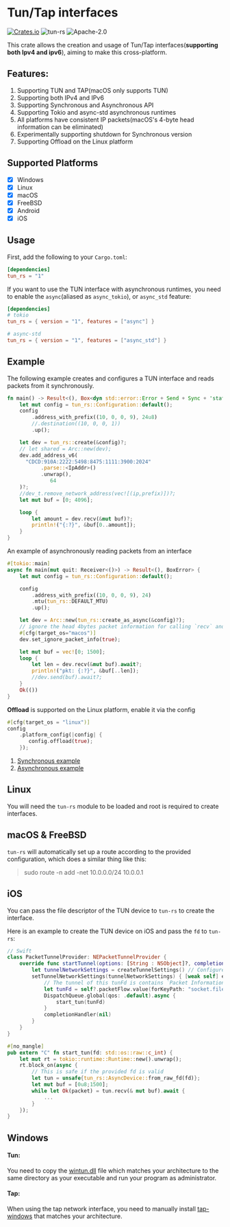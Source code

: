 Tun/Tap interfaces 
==============
[![Crates.io](https://img.shields.io/crates/v/tun-rs.svg)](https://crates.io/crates/tun-rs)
![tun-rs](https://docs.rs/tun-rs/badge.svg)
![Apache-2.0](https://img.shields.io/github/license/xmh0511/tun-rs?style=flat)

This crate allows the creation and usage of Tun/Tap interfaces(**supporting both Ipv4 and ipv6**), aiming to make this cross-platform.

## Features:
1. Supporting TUN and TAP(macOS only supports TUN)
2. Supporting both IPv4 and IPv6
3. Supporting Synchronous and Asynchronous API
4. Supporting Tokio and async-std asynchronous runtimes
5. All platforms have consistent IP packets(macOS's 4-byte head information can be eliminated)
6. Experimentally supporting shutdown for Synchronous version
7. Supporting Offload on the Linux platform

## Supported Platforms

- [x] Windows
- [x] Linux
- [x] macOS
- [x] FreeBSD
- [x] Android
- [x] iOS

Usage
-----
First, add the following to your `Cargo.toml`:

```toml
[dependencies]
tun_rs = "1"
```

If you want to use the TUN interface with asynchronous runtimes, you need to enable the `async`(aliased as `async_tokio`), or `async_std` feature:

```toml
[dependencies]
# tokio
tun_rs = { version = "1", features = ["async"] }

# async-std
tun_rs = { version = "1", features = ["async_std"] }
```

Example
-------
The following example creates and configures a TUN interface and reads packets from it synchronously.

```rust
fn main() -> Result<(), Box<dyn std::error::Error + Send + Sync + 'static>> {
    let mut config = tun_rs::Configuration::default();
    config
        .address_with_prefix((10, 0, 0, 9), 24u8)
        //.destination((10, 0, 0, 1))
        .up();

    let dev = tun_rs::create(&config)?;
    // let shared = Arc::new(dev);
    dev.add_address_v6(
	  "CDCD:910A:2222:5498:8475:1111:3900:2024"
           .parse::<IpAddr>()
           .unwrap(),
              64
    )?;
    //dev_t.remove_network_address(vec![(ip,prefix)])?;
    let mut buf = [0; 4096];

    loop {
        let amount = dev.recv(&mut buf)?;
        println!("{:?}", &buf[0..amount]);
    }
}
```

An example of asynchronously reading packets from an interface  

````rust
#[tokio::main]
async fn main(mut quit: Receiver<()>) -> Result<(), BoxError> {
    let mut config = tun_rs::Configuration::default();

    config
        .address_with_prefix((10, 0, 0, 9), 24)
        .mtu(tun_rs::DEFAULT_MTU)
        .up();

    let dev = Arc::new(tun_rs::create_as_async(&config)?);
    // ignore the head 4bytes packet information for calling `recv` and `send` on macOS
    #[cfg(target_os="macos")]
    dev.set_ignore_packet_info(true);  

    let mut buf = vec![0; 1500];
    loop {
        let len = dev.recv(&mut buf).await?;
        println!("pkt: {:?}", &buf[..len]);
        //dev.send(buf).await?;
    }
    Ok(())
}
````

**Offload** is supported on the Linux platform, enable it via the config
````rust
#[cfg(target_os = "linux")]
config
    .platform_config(|config| {
       config.offload(true);
    });
````
1. [Synchronous example](https://github.com/xmh0511/tun-rs/blob/main/examples/read-offload.rs)
2. [Asynchronous example](https://github.com/xmh0511/tun-rs/blob/main/examples/ping-tun-offload-tokio.rs)




Linux
-----
You will need the `tun-rs` module to be loaded and root is required to create
interfaces.

macOS & FreeBSD
-----
`tun-rs` will automatically set up a route according to the provided configuration, which does a similar thing like this:
> sudo route -n add -net 10.0.0.0/24 10.0.0.1


iOS
----
You can pass the file descriptor of the TUN device to `tun-rs` to create the interface.

Here is an example to create the TUN device on iOS and pass the `fd` to `tun-rs`:
```swift
// Swift
class PacketTunnelProvider: NEPacketTunnelProvider {
    override func startTunnel(options: [String : NSObject]?, completionHandler: @escaping (Error?) -> Void) {
        let tunnelNetworkSettings = createTunnelSettings() // Configure TUN address, DNS, mtu, routing...
        setTunnelNetworkSettings(tunnelNetworkSettings) { [weak self] error in
            // The tunnel of this tunFd is contains `Packet Information` prifix.
            let tunFd = self?.packetFlow.value(forKeyPath: "socket.fileDescriptor") as! Int32
            DispatchQueue.global(qos: .default).async {
                start_tun(tunFd)
            }
            completionHandler(nil)
        }
    }
}
```

```rust
#[no_mangle]
pub extern "C" fn start_tun(fd: std::os::raw::c_int) {
    let mut rt = tokio::runtime::Runtime::new().unwrap();
    rt.block_on(async {
		// This is safe if the provided fd is valid
        let tun = unsafe{tun_rs::AsyncDevice::from_raw_fd(fd)};
        let mut buf = [0u8;1500];
        while let Ok(packet) = tun.recv(& mut buf).await {
            ...
        }
    });
}
```

Windows
-----
#### Tun:
You need to copy the [wintun.dll](https://wintun.net/) file which matches your architecture to 
the same directory as your executable and run your program as administrator.

#### Tap:
When using the tap network interface, you need to manually install [tap-windows](https://build.openvpn.net/downloads/releases/) that matches your architecture.
